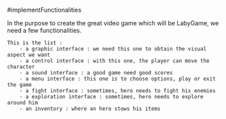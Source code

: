 #implementFunctionalities

In the purpose to create the great video game which will be LabyGame, we need a few functionalities. 

    This is the list :
        - a graphic interface : we need this one to obtain the visual aspect we want
        - a control interface : with this one, the player can move the character 
        - a sound interface : a good game need good scores
        - a menu interface : this one is to choose options, play or exit the game
        - a fight interface : sometimes, hero needs to fight his enemies
        - a exploration interface : sometimes, hero needs to explore around him
        - an inventory : where an hero stows his items